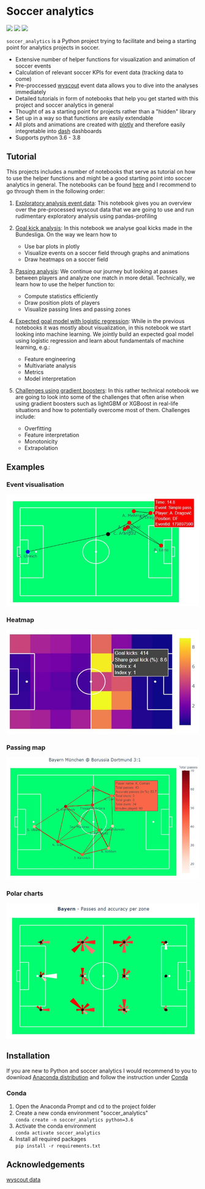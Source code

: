 # Soccer analytics
![](https://github.com/CleKraus/soccer_analytics/workflows/Testing/badge.svg)
![](https://github.com/CleKraus/soccer_analytics/workflows/Platform%20check/badge.svg)
![](https://github.com/CleKraus/soccer_analytics/workflows/Coding%20standard/badge.svg)

`soccer_analytics` is a Python project trying to facilitate and being a starting point for analytics projects in soccer. 

* Extensive number of helper functions for visualization and animation of soccer events
* Calculation of relevant soccer KPIs for event data (tracking data to come)
* Pre-proccessed [wyscout](https://figshare.com/collections/Soccer_match_event_dataset/4415000/2) event data allows you to dive into the analyses immediately 
* Detailed tutorials in form of notebooks that help you get started with this project and soccer analytics in general
* Thought of as a starting point for projects rather than a "hidden" library
* Set up in a way so that functions are easily extendable
* All plots and animations are created with [plotly](https://plotly.com/python/) and therefore easily integretable into [dash](https://plotly.com/dash/) dashboards
* Supports python 3.6 - 3.8

## Tutorial
This projects includes a number of notebooks that serve as tutorial on how to use the helper functions and might be a good starting point into soccer analytics in general.
The notebooks can be found [here](notebooks) and I recommend to go through them in the following order:

1. [Exploratory analysis event data](notebooks/exploratory_analysis_event_data.ipynb): This notebook gives you an overview over the pre-processed wyscout data that we are going to use 
and run rudimentary exploratory analysis using pandas-profiling

2. [Goal kick analysis](notebooks/goal_kick_analysis.ipynb): In this notebook we analyse goal kicks made in the Bundesliga. On the way we learn how to
    - Use bar plots in plotly
    - Visualize events on a soccer field through graphs and animations
    - Draw heatmaps on a soccer field

3. [Passing analysis](notebooks/passing_analysis.ipynb): We continue our journey but looking at passes between players and analyze one match in more detail. Technically, we learn how to 
    use the helper function to:
    - Compute statistics efficiently
    - Draw position plots of players
    - Visualize passing lines and passing zones


4. [Expected goal model with logistic regression](notebooks/expected_goal_model_lr.ipynb): While in the previous notebooks it was mostly about visualization, in this notebook we start 
looking into machine learning. We jointly build an expected goal model using logistic regression and learn about fundamentals of machine learning, e.g.:
    - Feature engineering 
    - Multivariate analysis
    - Metrics
    - Model interpretation

5. [Challenges using gradient boosters](notebooks/challenges_with_gradient_boosters.ipynb): In this rather technical notebook we are going to look into some of the challenges that often 
arise when using gradient boosters such as lightGBM or XGBoost in real-life situations and how to potentially overcome most of 
them. Challenges include:
    - Overfitting
    - Feature interpretation
    - Monotonicity
    - Extrapolation


## Examples

### Event visualisation
![](docs/img/event_example_new.JPG)<!-- .element height="20%" width="20%" -->
### Heatmap
![](docs/img/heatmap_example.JPG)<!-- .element height="20%" width="20%" -->
### Passing map
![](docs/img/passing_plot.JPG)<!-- .element height="20%" width="20%" -->
### Polar charts   
![](docs/img/polar_charts.JPG)<!-- .element height="20%" width="20%" -->


## Installation
If you are new to Python and soccer analytics I would recommend to you to download [Anaconda distribution](https://www.anaconda.com/distribution/#download-section) and follow 
the instruction under [Conda](#Conda)

### Conda
1. Open the Anaconda Prompt and cd to the project folder
2. Create a new conda environment "soccer_analytics"\
`conda create -n soccer_analytics python=3.6`
3. Activate the conda environment\
`conda activate soccer_analytics`
4. Install all required packages\
`pip install -r requirements.txt`

## Acknowledgements
[wyscout data](https://figshare.com/collections/Soccer_match_event_dataset/4415000/2)
